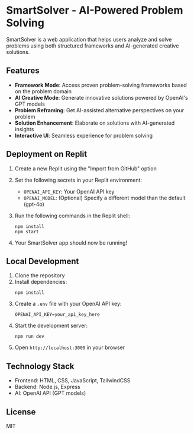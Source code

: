 # SmartSolver - AI-Powered Problem Solving

SmartSolver is a web application that helps users analyze and solve problems using both structured frameworks and AI-generated creative solutions.

## Features

- **Framework Mode**: Access proven problem-solving frameworks based on the problem domain
- **AI Creative Mode**: Generate innovative solutions powered by OpenAI's GPT models
- **Problem Reframing**: Get AI-assisted alternative perspectives on your problem
- **Solution Enhancement**: Elaborate on solutions with AI-generated insights
- **Interactive UI**: Seamless experience for problem solving

## Deployment on Replit

1. Create a new Replit using the "Import from GitHub" option
2. Set the following secrets in your Replit environment:
   - `OPENAI_API_KEY`: Your OpenAI API key 
   - `OPENAI_MODEL`: (Optional) Specify a different model than the default (gpt-4o)

3. Run the following commands in the Replit shell:
   ```
   npm install
   npm start
   ```

4. Your SmartSolver app should now be running!

## Local Development

1. Clone the repository
2. Install dependencies:
   ```
   npm install
   ```
3. Create a `.env` file with your OpenAI API key:
   ```
   OPENAI_API_KEY=your_api_key_here
   ```
4. Start the development server:
   ```
   npm run dev
   ```
5. Open `http://localhost:3000` in your browser

## Technology Stack

- Frontend: HTML, CSS, JavaScript, TailwindCSS
- Backend: Node.js, Express
- AI: OpenAI API (GPT models)

## License

MIT